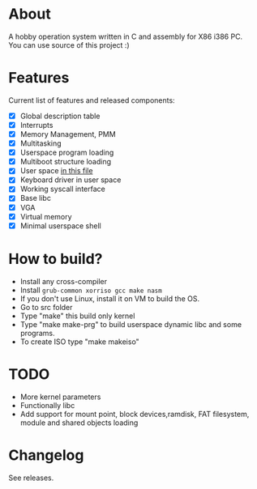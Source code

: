 # About
A hobby operation system written in C and assembly for X86 i386 PC.<br>
You can use source of this project :)<br>
# Features
Current list of features and released components:
- [x] Global description table
- [x] Interrupts
- [x] Memory Management, PMM
- [x] Multitasking
- [x] Userspace program loading
- [x] Multiboot structure loading
- [x] User space [in this file](arch/x86/gdtfl.asm)
- [x] Keyboard driver in user space
- [x] Working syscall interface
- [x] Base libc
- [x] VGA
- [x] Virtual memory
- [x] Minimal userspace shell

# How to build?
- Install any cross-compiler
- Install ```grub-common xorriso gcc make nasm```
- If you don't use Linux, install it on VM to build the OS.
- Go to src folder
- Type "make" this build only kernel
- Type "make make-prg" to build userspace dynamic libc and some programs.
- To create ISO type "make makeiso"
# TODO
- More kernel parameters
- Functionally libc
- Add support for mount point, block devices,ramdisk, FAT filesystem, module and shared objects loading
# Changelog
See releases.
